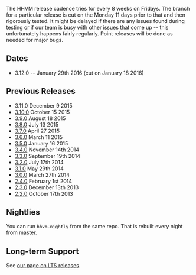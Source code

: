The HHVM release cadence tries for every 8 weeks on Fridays. The branch for a particular release is cut on the Monday 11 days prior to that and then rigorously tested. It might be delayed if there are any issues found during testing or if our team is busy with other issues that come up -- this unfortunately happens fairly regularly. Point releases will be done as needed for major bugs.

## Dates

* 3.12.0 -- January 29th 2016 (cut on January 18 2016)

## Previous Releases

* 3.11.0 December 9 2015
* [3.10.0](http://hhvm.com/blog/10379/hhvm-3-10-0) October 15 2015
* [3.9.0](http://hhvm.com/blog/9995/hhvm-3-9-0) August 18 2015
* [3.8.0](http://hhvm.com/blog/9803/hhvm-3-8-0) July 13 2015
* [3.7.0](http://hhvm.com/blog/9059/hhvm-3-7-0) April 27 2015
* [3.6.0](http://hhvm.com/blog/8849/hhvm-3-6-0) March 11 2015
* [3.5.0](http://hhvm.com/blog/7637/hhvm-3-5-0) January 16 2015
* [3.4.0](http://hhvm.com/blog/6899/hhvm-3-4-0) November 14th 2014
* [3.3.0](http://hhvm.com/blog/6239/hhvm-3-3-0) September 19th 2014
* [3.2.0](http://hhvm.com/blog/5609/hhvm-3-2-0) July 17th 2014
* [3.1.0](http://hhvm.com/blog/5195/hhvm-3-1-0) May 29th 2014
* [3.0.0](http://hhvm.com/blog/4349/hhvm-3-0-0) March 27th 2014
* [2.4.0](http://hhvm.com/blog/3287/hhvm-2-4-0) February 1st 2014
* [2.3.0](http://hhvm.com/blog/2393/hhvm-2-3-0-and-travis-ci) December 13th 2013
* [2.2.0](http://hhvm.com/blog/1301/hhvm-2-2-0) October 17th 2013 

## Nightlies

You can run `hhvm-nightly` from the same repo. That is rebuilt every night from master.

## Long-term Support

See [our page on LTS releases](/hhvm/installation/introduction#prebuilt-packages__lts-releases).
